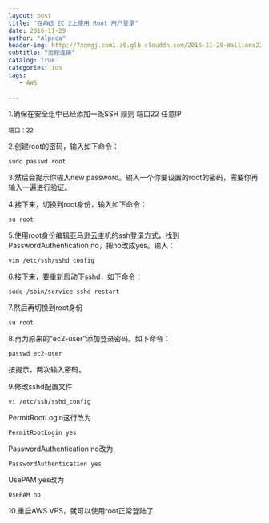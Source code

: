 ```yaml
---
layout: post
title: "在AWS EC 2上使用 Root 用户登录"
date: 2016-11-29
author: "Alpaca"
header-img: http://7xqmgj.com1.z0.glb.clouddn.com/2016-11-29-Wallions22023.jpeg
subtitle: "远程连接"
catalog: true
categories: ios
tags:
   - AWS
      
---
```


1.确保在安全组中已经添加一条SSH 规则 端口22 任意IP

    端口：22


2.创建root的密码，输入如下命令：

    sudo passwd root


3.然后会提示你输入new password。输入一个你要设置的root的密码，需要你再输入一遍进行验证。

4.接下来，切换到root身份，输入如下命令：

    su root


5.使用root身份编辑亚马逊云主机的ssh登录方式，找到 PasswordAuthentication no，把no改成yes。输入：

    vim /etc/ssh/sshd_config


6.接下来，要重新启动下sshd，如下命令：

    sudo /sbin/service sshd restart


7.然后再切换到root身份

    su root


8.再为原来的”ec2-user”添加登录密码。如下命令：

    passwd ec2-user


按提示，两次输入密码。

9.修改sshd配置文件

    vi /etc/ssh/sshd_config


PermitRootLogin这行改为


    PermitRootLogin yes


PasswordAuthentication no改为

    PasswordAuthentication yes


UsePAM yes改为

    UsePAM no


10.重启AWS VPS，就可以使用root正常登陆了
